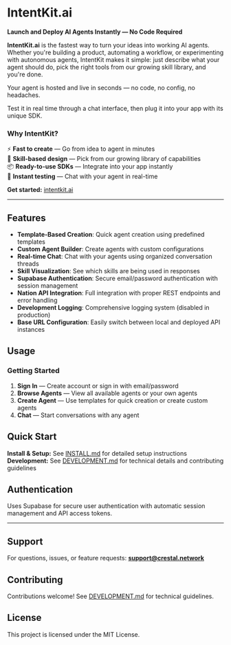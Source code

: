 # **IntentKit.ai**

**Launch and Deploy AI Agents Instantly — No Code Required**

**IntentKit.ai** is the fastest way to turn your ideas into working AI agents. Whether you're building a product, automating a workflow, or experimenting with autonomous agents, IntentKit makes it simple: just describe what your agent should do, pick the right tools from our growing skill library, and you're done.

Your agent is hosted and live in seconds — no code, no config, no headaches.

Test it in real time through a chat interface, then plug it into your app with its unique SDK.

### Why IntentKit?

⚡ **Fast to create** — Go from idea to agent in minutes  
🧠 **Skill-based design** — Pick from our growing library of capabilities  
📦 **Ready-to-use SDKs** — Integrate into your app instantly  
🧪 **Instant testing** — Chat with your agent in real-time  

**Get started:** [intentkit.ai](https://intentkit.ai/)

---


## Features

- **Template-Based Creation**: Quick agent creation using predefined templates
- **Custom Agent Builder**: Create agents with custom configurations  
- **Real-time Chat**: Chat with your agents using organized conversation threads
- **Skill Visualization**: See which skills are being used in responses
- **Supabase Authentication**: Secure email/password authentication with session management
- **Nation API Integration**: Full integration with proper REST endpoints and error handling
- **Development Logging**: Comprehensive logging system (disabled in production)
- **Base URL Configuration**: Easily switch between local and deployed API instances

## Usage

### Getting Started

1. **Sign In** — Create account or sign in with email/password
2. **Browse Agents** — View all available agents or your own agents  
3. **Create Agent** — Use templates for quick creation or create custom agents
4. **Chat** — Start conversations with any agent

## Quick Start

**Install & Setup:** See [INSTALL.md](./INSTALL.md) for detailed setup instructions  
**Development:** See [DEVELOPMENT.md](./DEVELOPMENT.md) for technical details and contributing guidelines

## Authentication

Uses Supabase for secure user authentication with automatic session management and API access tokens.

---

## Support

For questions, issues, or feature requests: **[support@crestal.network](mailto:support@crestal.network)**

## Contributing

Contributions welcome! See [DEVELOPMENT.md](./DEVELOPMENT.md) for technical guidelines.

## License

This project is licensed under the MIT License.
